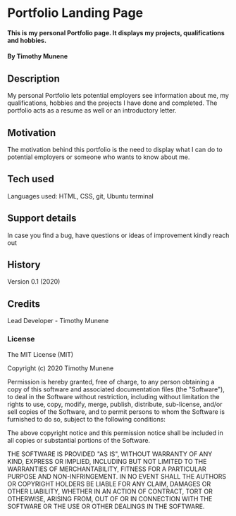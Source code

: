 # Portfolio Landing Page
#### This is my personal Portfolio page. It displays my projects, qualifications and hobbies.
#### By Timothy Munene
## Description
My personal Portfolio lets potential employers see information about me,
my qualifications, hobbies and the projects I have done and completed.
The portfolio acts as a resume as well or an introductory letter.
## Motivation
The motivation behind this portfolio is the need to display what I can do
to potential employers or someone who wants to know about me.
## Tech used
Languages used:
  HTML, CSS, git, Ubuntu terminal
## Support details
In case you find a bug, have questions or ideas of improvement kindly reach out
## History
Version 0.1 (2020)
## Credits
Lead Developer - Timothy Munene
### License
The MIT License (MIT)

Copyright (c) 2020 Timothy Munene

Permission is hereby granted, free of charge, to any person obtaining a copy of this software and associated documentation files (the "Software"), to deal in the Software without restriction, including without limitation the rights to use, copy, modify, merge, publish, distribute, sub-license, and/or sell copies of the Software, and to permit persons to whom the Software is furnished to do so, subject to the following conditions:

The above copyright notice and this permission notice shall be included in all copies or substantial portions of the Software.

THE SOFTWARE IS PROVIDED "AS IS", WITHOUT WARRANTY OF ANY KIND, EXPRESS OR IMPLIED, INCLUDING BUT NOT LIMITED TO THE WARRANTIES OF MERCHANTABILITY, FITNESS FOR A PARTICULAR PURPOSE AND NON-INFRINGEMENT. IN NO EVENT SHALL THE AUTHORS OR COPYRIGHT HOLDERS BE LIABLE FOR ANY CLAIM, DAMAGES OR OTHER LIABILITY, WHETHER IN AN ACTION OF CONTRACT, TORT OR OTHERWISE, ARISING FROM, OUT OF OR IN CONNECTION WITH THE SOFTWARE OR THE USE OR OTHER DEALINGS IN THE SOFTWARE.
